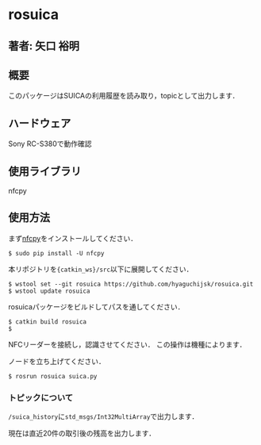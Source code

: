 # rosuica

## 著者: 矢口 裕明

## 概要

このパッケージはSUICAの利用履歴を読み取り，topicとして出力します．

## ハードウェア

Sony RC-S380で動作確認

## 使用ライブラリ

nfcpy

## 使用方法

まず[nfcpy](https://nfcpy.readthedocs.io/en/latest/index.html)をインストールしてください．

```
$ sudo pip install -U nfcpy
```

本リポジトリを`{catkin_ws}/src`以下に展開してください．

```
$ wstool set --git rosuica https://github.com/hyaguchijsk/rosuica.git
$ wstool update rosuica
```

rosuicaパッケージをビルドしてパスを通してください．

```
$ catkin build rosuica
$
```

NFCリーダーを接続し，認識させてください．
この操作は機種によります．

ノードを立ち上げてください．

```
$ rosrun rosuica suica.py
```

### トピックについて

`/suica_history`に`std_msgs/Int32MultiArray`で出力します．

現在は直近20件の取引後の残高を出力します．
